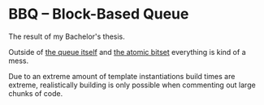 # BBQ – Block-Based Queue

The result of my Bachelor's thesis.

Outside of [the queue itself](/relaxed_concurrent_fifo/block_based_queue.h) and [the atomic bitset](/relaxed_concurrent_fifo/atomic_bitset.h) everything is kind of a mess.

Due to an extreme amount of template instantiations build times are extreme, realistically building is only possible when commenting out large chunks of code.
